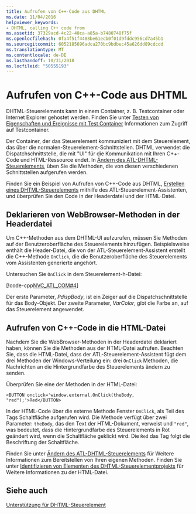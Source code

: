 ```yaml
---
title: Aufrufen von C++-Code aus DHTML
ms.date: 11/04/2016
helpviewer_keywords:
- DHTML, calling C++ code from
ms.assetid: 37329acd-4c22-40ca-a85a-b7480748f75f
ms.openlocfilehash: 0fa4f51f4488be61edb0f01d9fddc956cd7a45b1
ms.sourcegitcommit: 6052185696adca270bc9bdbec45a626dd89cdcdd
ms.translationtype: MT
ms.contentlocale: de-DE
ms.lasthandoff: 10/31/2018
ms.locfileid: "50555193"
---
```

# <a name="calling-c-code-from-dhtml"></a>Aufrufen von C++-Code aus DHTML

DHTML-Steuerelements kann in einem Container, z. B. Testcontainer oder Internet Explorer gehostet werden. Finden Sie unter [Testen von Eigenschaften und Ereignisse mit Test Container](../mfc/testing-properties-and-events-with-test-container.md) Informationen zum Zugriff auf Testcontainer.

Der Container, der das Steuerelement kommuniziert mit dem Steuerelement, das über die normalen-Steuerelement-Schnittstellen. DHTML verwendet die Dispatchschnittstelle, die mit "UI" für die Kommunikation mit Ihren C++-Code und HTML-Ressource endet. In [Ändern des ATL-DHTML-Steuerelements](../atl/modifying-the-atl-dhtml-control.md), üben Sie die Methoden, die von diesen verschiedenen Schnittstellen aufgerufen werden.

Finden Sie ein Beispiel von Aufrufen von C++-Code aus DHTML, [Erstellen eines DHTML-Steuerelements](../atl/creating-an-atl-dhtml-control.md) mithilfe des ATL-Steuerelement-Assistenten, und überprüfen Sie den Code in der Headerdatei und der HTML-Datei.

## <a name="declaring-webbrowser-methods-in-the-header-file"></a>Deklarieren von WebBrowser-Methoden in der Headerdatei

Um C++-Methoden aus dem DHTML-UI aufzurufen, müssen Sie Methoden auf der Benutzeroberfläche des Steuerelements hinzufügen. Beispielsweise enthält die Header-Datei, die von der ATL-Steuerelement-Assistent erstellt die C++-Methode `OnClick`, die die Benutzeroberfläche des Steuerelements vom Assistenten generierte angehört.

Untersuchen Sie `OnClick` in dem Steuerelement-h-Datei:

[!code-cpp[NVC_ATL_COM#4](../atl/codesnippet/cpp/calling-cpp-code-from-dhtml_1.h)]

Der erste Parameter, *PdispBody*, ist ein Zeiger auf die Dispatchschnittstelle für das Body-Objekt. Der zweite Parameter, *VarColor*, gibt die Farbe an, auf das Steuerelement angewendet.

## <a name="calling-c-code-in-the-html-file"></a>Aufrufen von C++-Code in die HTML-Datei

Nachdem Sie die WebBrowser-Methoden in der Headerdatei deklariert haben, können Sie die Methoden aus der HTML-Datei aufrufen. Beachten Sie, dass die HTML-Datei, dass der ATL-Steuerelement-Assistent fügt dem drei Methoden der Windows-Verteilung ein: drei `OnClick` Methoden, die Nachrichten an die Hintergrundfarbe des Steuerelements ändern zu senden.

Überprüfen Sie eine der Methoden in der HTML-Datei:

`<BUTTON onclick='window.external.OnClick(theBody, "red");'>Red</BUTTON>`

In der HTML-Code über die externe Methode Fenster `OnClick`, als Teil des Tags Schaltfläche aufgerufen wird. Die Methode verfügt über zwei Parameter: `theBody`, das den Text der HTML-Dokument, verweist und `"red"`, was bedeutet, dass die Hintergrundfarbe des Steuerelements in Rot geändert wird, wenn die Schaltfläche geklickt wird. Die `Red` das Tag folgt die Beschriftung der Schaltfläche.

Finden Sie unter [Ändern des ATL-DHTML-Steuerelements](../atl/modifying-the-atl-dhtml-control.md) für Weitere Informationen zum Bereitstellen von Ihren eigenen Methoden. Finden Sie unter [Identifizieren von Elementen des DHTML-Steuerelementprojekts](../atl/identifying-the-elements-of-the-dhtml-control-project.md) für Weitere Informationen zu der HTML-Datei.

## <a name="see-also"></a>Siehe auch

[Unterstützung für DHTML-Steuerelement](../atl/atl-support-for-dhtml-controls.md)

